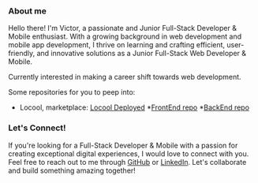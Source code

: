 ### About me

Hello there! I'm Victor, a passionate and Junior Full-Stack Developer & Mobile enthusiast. With a growing background in web development and mobile app development, I thrive on learning and crafting efficient, user-friendly, and innovative solutions as a Junior Full-Stack Web Developer & Mobile.

Currently interested in making a career shift towards web development.

Some repositories for you to peep into:

* Locool, marketplace: [Locool Deployed](https://tangerine-starburst-231404.netlify.app/)
*[FrontEnd repo](https://github.com/BackFrontProject/Locool-FrontEnd)
*[BackEnd repo](https://github.com/BackFrontProject/Locool-BackEnd)






### Let's Connect!

If you're looking for a Full-Stack Developer & Mobile with a passion for creating exceptional digital experiences, I would love to connect with you. Feel free to reach out to me through [GitHub](https://github.com/VictorRbAc) or [LinkedIn](https://www.linkedin.com/in/VictorRbAc). Let's collaborate and build something amazing together!

